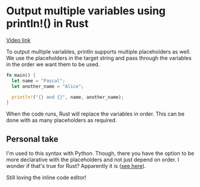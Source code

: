 # Output multiple variables using println!() in Rust

[Video link](https://egghead.io/lessons/rust-output-multiple-variables-using-println-in-rust)

To output multiple variables, println supports multiple placeholders as well. We use the placeholders in the target string and pass through the variables in the order we want them to be used.

```rs
fn main() {
  let name = "Pascal";
  let another_name = "Alice";

  println!("{} and {}", name, another_name);
}
```

When the code runs, Rust will replace the variables in order. This can be done with as many placeholders as required.

## Personal take

I'm used to this syntax with Python. Though, there you have the option to be more declarative with the placeholders and not just depend on order. I wonder if that's true for Rust? Apparently it is ([see here](https://doc.rust-lang.org/std/fmt/)).

Still loving the inline code editor!
